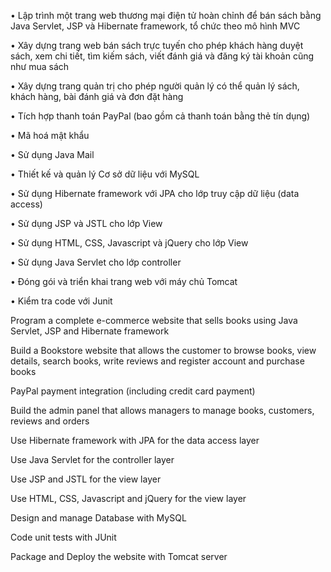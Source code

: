 
•	Lập trình một trang web thương mại điện tử hoàn chỉnh để bán sách bằng Java Servlet, JSP và Hibernate framework, tổ chức theo mô hình MVC

•	Xây dựng trang web bán sách trực tuyến cho phép khách hàng duyệt sách, xem chi tiết, tìm kiếm sách, viết đánh giá và đăng ký tài khoản cũng như mua sách

•	Xây dựng trang quản trị cho phép người quản lý có thể quản lý sách, khách hàng, bài đánh giá và đơn đặt hàng

•	Tích hợp thanh toán PayPal (bao gồm cả thanh toán bằng thẻ tín dụng)

•	Mã hoá mật khẩu

•	Sử dụng Java Mail

•	Thiết kế và quản lý Cơ sở dữ liệu với MySQL

•	Sử dụng Hibernate framework với JPA cho lớp truy cập dữ liệu (data access)

•	Sử dụng JSP và JSTL cho lớp View

•	Sử dụng HTML, CSS, Javascript và jQuery cho lớp View

•	Sử dụng Java Servlet cho lớp controller

•	Đóng gói và triển khai trang web với máy chủ Tomcat

•	Kiểm tra code với Junit

Program a complete e-commerce website that sells books using Java Servlet, JSP and Hibernate framework

Build a Bookstore website that allows the customer to browse books, view details, search books, write reviews and register account and purchase books

PayPal payment integration (including credit card payment)

Build the admin panel that allows managers to manage books, customers, reviews and orders

Use Hibernate framework with JPA for the data access layer

Use Java Servlet for the controller layer

Use JSP and JSTL for the view layer

Use HTML, CSS, Javascript and jQuery for the view layer

Design and manage Database with MySQL

Code unit tests with JUnit

Package and Deploy the website with Tomcat server
